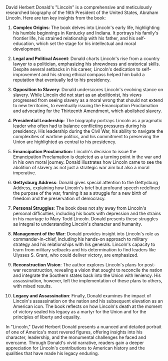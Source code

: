 David Herbert Donald's "Lincoln" is a comprehensive and meticulously researched biography of the 16th President of the United States, Abraham Lincoln. Here are ten key insights from the book:

1. **Complex Origins**: The book delves into Lincoln's early life, highlighting his humble beginnings in Kentucky and Indiana. It portrays his family's frontier life, his strained relationship with his father, and his self-education, which set the stage for his intellectual and moral development.

2. **Legal and Political Ascent**: Donald charts Lincoln's rise from a country lawyer to a politician, emphasizing his shrewdness and oratorical skills. Despite several setbacks in his career, Lincoln's dedication to self-improvement and his strong ethical compass helped him build a reputation that eventually led to his presidency.

3. **Opposition to Slavery**: Donald underscores Lincoln's evolving stance on slavery. While Lincoln did not start as an abolitionist, his views progressed from seeing slavery as a moral wrong that should not extend to new territories, to eventually issuing the Emancipation Proclamation and advocating for the Thirteenth Amendment, which abolished slavery.

4. **Presidential Leadership**: The biography portrays Lincoln as a pragmatic leader who often had to balance conflicting pressures during his presidency. His leadership during the Civil War, his ability to navigate the complexities of wartime politics, and his commitment to preserving the Union are highlighted as central to his presidency.

5. **Emancipation Proclamation**: Lincoln's decision to issue the Emancipation Proclamation is depicted as a turning point in the war and in his own moral journey. Donald illustrates how Lincoln came to see the abolition of slavery as not just a strategic war aim but also a moral imperative.

6. **Gettysburg Address**: Donald gives special attention to the Gettysburg Address, explaining how Lincoln's brief but profound speech redefined the purpose of the war, framing it as a struggle for a new birth of freedom and the preservation of democracy.

7. **Personal Struggles**: The book does not shy away from Lincoln's personal difficulties, including his bouts with depression and the strains in his marriage to Mary Todd Lincoln. Donald presents these struggles as integral to understanding Lincoln's character and humanity.

8. **Management of the War**: Donald provides insight into Lincoln's role as commander-in-chief, including his hands-on approach to military strategy and his relationships with his generals. Lincoln's capacity to learn from military setbacks and his determination to find leaders like Ulysses S. Grant, who could deliver victory, are emphasized.

9. **Reconstruction Vision**: The author explores Lincoln's plans for post-war reconstruction, revealing a vision that sought to reconcile the nation and integrate the Southern states back into the Union with leniency. His assassination, however, left the implementation of these plans to others, with mixed results.

10. **Legacy and Assassination**: Finally, Donald examines the impact of Lincoln's assassination on the nation and his subsequent elevation as an American icon. The book reflects on how Lincoln's death at the moment of victory sealed his legacy as a martyr for the Union and for the principles of liberty and equality.

In "Lincoln," David Herbert Donald presents a nuanced and detailed portrait of one of America's most revered figures, offering insights into his character, leadership, and the monumental challenges he faced and overcame. Through Donald's vivid narrative, readers gain a deeper appreciation for Lincoln's contributions to American history and the qualities that have made his legacy enduring.